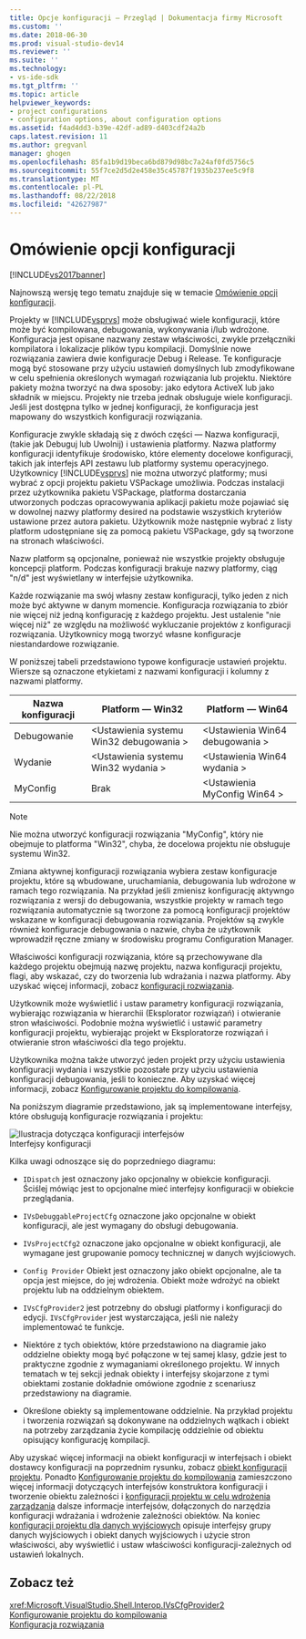 ```yaml
---
title: Opcje konfiguracji — Przegląd | Dokumentacja firmy Microsoft
ms.custom: ''
ms.date: 2018-06-30
ms.prod: visual-studio-dev14
ms.reviewer: ''
ms.suite: ''
ms.technology:
- vs-ide-sdk
ms.tgt_pltfrm: ''
ms.topic: article
helpviewer_keywords:
- project configurations
- configuration options, about configuration options
ms.assetid: f4ad4dd3-b39e-42df-ad89-d403cdf24a2b
caps.latest.revision: 11
ms.author: gregvanl
manager: ghogen
ms.openlocfilehash: 85fa1b9d19beca6bd879d98bc7a24af0fd5756c5
ms.sourcegitcommit: 55f7ce2d5d2e458e35c45787f1935b237ee5c9f8
ms.translationtype: MT
ms.contentlocale: pl-PL
ms.lasthandoff: 08/22/2018
ms.locfileid: "42627987"
---
```

# <a name="configuration-options-overview"></a>Omówienie opcji konfiguracji
[!INCLUDE[vs2017banner](../../includes/vs2017banner.md)]

Najnowszą wersję tego tematu znajduje się w temacie [Omówienie opcji konfiguracji](https://docs.microsoft.com/visualstudio/extensibility/internals/configuration-options-overview).  
  
Projekty w [!INCLUDE[vsprvs](../../includes/vsprvs-md.md)] może obsługiwać wiele konfiguracji, które może być kompilowana, debugowania, wykonywania i/lub wdrożone. Konfiguracja jest opisane nazwany zestaw właściwości, zwykle przełączniki kompilatora i lokalizacje plików typu kompilacji. Domyślnie nowe rozwiązania zawiera dwie konfiguracje Debug i Release. Te konfiguracje mogą być stosowane przy użyciu ustawień domyślnych lub zmodyfikowane w celu spełnienia określonych wymagań rozwiązania lub projektu. Niektóre pakiety można tworzyć na dwa sposoby: jako edytora ActiveX lub jako składnik w miejscu. Projekty nie trzeba jednak obsługuje wiele konfiguracji. Jeśli jest dostępna tylko w jednej konfiguracji, że konfiguracja jest mapowany do wszystkich konfiguracji rozwiązania.  
  
 Konfiguracje zwykle składają się z dwóch części — Nazwa konfiguracji, (takie jak Debuguj lub Uwolnij) i ustawienia platformy. Nazwa platformy konfiguracji identyfikuje środowisko, które elementy docelowe konfiguracji, takich jak interfejs API zestawu lub platformy systemu operacyjnego. Użytkownicy [!INCLUDE[vsprvs](../../includes/vsprvs-md.md)] nie można utworzyć platformy; musi wybrać z opcji projektu pakietu VSPackage umożliwia. Podczas instalacji przez użytkownika pakietu VSPackage, platforma dostarczania utworzonych podczas opracowywania aplikacji pakietu może pojawiać się w dowolnej nazwy platformy desired na podstawie wszystkich kryteriów ustawione przez autora pakietu. Użytkownik może następnie wybrać z listy platform udostępniane się za pomocą pakietu VSPackage, gdy są tworzone na stronach właściwości.  
  
 Nazw platform są opcjonalne, ponieważ nie wszystkie projekty obsługuje koncepcji platform. Podczas konfiguracji brakuje nazwy platformy, ciąg "n/d" jest wyświetlany w interfejsie użytkownika.  
  
 Każde rozwiązanie ma swój własny zestaw konfiguracji, tylko jeden z nich może być aktywne w danym momencie. Konfiguracja rozwiązania to zbiór nie więcej niż jedną konfigurację z każdego projektu. Jest ustalenie "nie więcej niż" ze względu na możliwość wykluczanie projektów z konfiguracji rozwiązania. Użytkownicy mogą tworzyć własne konfiguracje niestandardowe rozwiązanie.  
  
 W poniższej tabeli przedstawiono typowe konfiguracje ustawień projektu. Wiersze są oznaczone etykietami z nazwami konfiguracji i kolumny z nazwami platformy.  
  
|Nazwa konfiguracji|Platform — Win32|Platform — Win64|  
|------------------------|----------------------|----------------------|  
|Debugowanie|\<Ustawienia systemu Win32 debugowania >|\<Ustawienia Win64 debugowania >|  
|Wydanie|\<Ustawienia systemu Win32 wydania >|\<Ustawienia Win64 wydania >|  
|MyConfig|Brak|\<Ustawienia MyConfig Win64 >|  
  
> [!NOTE]
>  Nie można utworzyć konfiguracji rozwiązania "MyConfig", który nie obejmuje to platforma "Win32", chyba, że docelowa projektu nie obsługuje systemu Win32.  
  
 Zmiana aktywnej konfiguracji rozwiązania wybiera zestaw konfiguracje projektu, które są wbudowane, uruchamiania, debugowania lub wdrożone w ramach tego rozwiązania. Na przykład jeśli zmienisz konfigurację aktywngo rozwiązania z wersji do debugowania, wszystkie projekty w ramach tego rozwiązania automatycznie są tworzone za pomocą konfiguracji projektów wskazane w konfiguracji debugowania rozwiązania. Projektów są zwykle również konfiguracje debugowania o nazwie, chyba że użytkownik wprowadził ręczne zmiany w środowisku programu Configuration Manager.  
  
 Właściwości konfiguracji rozwiązania, które są przechowywane dla każdego projektu obejmują nazwę projektu, nazwa konfiguracji projektu, flagi, aby wskazać, czy do tworzenia lub wdrażania i nazwa platformy. Aby uzyskać więcej informacji, zobacz [konfiguracji rozwiązania](../../extensibility/internals/solution-configuration.md).  
  
 Użytkownik może wyświetlić i ustaw parametry konfiguracji rozwiązania, wybierając rozwiązania w hierarchii (Eksplorator rozwiązań) i otwieranie stron właściwości. Podobnie można wyświetlić i ustawić parametry konfiguracji projektu, wybierając projekt w Eksploratorze rozwiązań i otwieranie stron właściwości dla tego projektu.  
  
 Użytkownika można także utworzyć jeden projekt przy użyciu ustawienia konfiguracji wydania i wszystkie pozostałe przy użyciu ustawienia konfiguracji debugowania, jeśli to konieczne. Aby uzyskać więcej informacji, zobacz [Konfigurowanie projektu do kompilowania](../../extensibility/internals/project-configuration-for-building.md).  
  
 Na poniższym diagramie przedstawiono, jak są implementowane interfejsy, które obsługują konfiguracje rozwiązania i projektu:  
  
 ![Ilustracja dotycząca konfiguracji interfejsów](../../extensibility/internals/media/vsconfiginterfaces.gif "vsConfigInterfaces")  
Interfejsy konfiguracji  
  
 Kilka uwagi odnoszące się do poprzedniego diagramu:  
  
-   `IDispatch` jest oznaczony jako opcjonalny w obiekcie konfiguracji. Ściślej mówiąc jest to opcjonalne mieć interfejsy konfiguracji w obiekcie przeglądania.  
  
-   `IVsDebuggableProjectCfg` oznaczone jako opcjonalne w obiekt konfiguracji, ale jest wymagany do obsługi debugowania.  
  
-   `IVsProjectCfg2` oznaczone jako opcjonalne w obiekt konfiguracji, ale wymagane jest grupowanie pomocy technicznej w danych wyjściowych.  
  
-   `Config Provider` Obiekt jest oznaczony jako obiekt opcjonalne, ale ta opcja jest miejsce, do jej wdrożenia. Obiekt może wdrożyć na obiekt projektu lub na oddzielnym obiektem.  
  
-   `IVsCfgProvider2` jest potrzebny do obsługi platformy i konfiguracji do edycji. `IVsCfgProvider` jest wystarczająca, jeśli nie należy implementować te funkcje.  
  
-   Niektóre z tych obiektów, które przedstawiono na diagramie jako oddzielne obiekty mogą być połączone w tej samej klasy, gdzie jest to praktyczne zgodnie z wymaganiami określonego projektu. W innych tematach w tej sekcji jednak obiekty i interfejsy skojarzone z tymi obiektami zostanie dokładnie omówione zgodnie z scenariusz przedstawiony na diagramie.  
  
-   Określone obiekty są implementowane oddzielnie. Na przykład projektu i tworzenia rozwiązań są dokonywane na oddzielnych wątkach i obiekt na potrzeby zarządzania życie kompilację oddzielnie od obiektu opisujący konfigurację kompilacji.  
  
 Aby uzyskać więcej informacji na obiekt konfiguracji w interfejsach i obiekt dostawcy konfiguracji na poprzednim rysunku, zobacz [obiekt konfiguracji projektu](../../extensibility/internals/project-configuration-object.md). Ponadto [Konfigurowanie projektu do kompilowania](../../extensibility/internals/project-configuration-for-building.md) zamieszczono więcej informacji dotyczących interfejsów konstruktora konfiguracji i tworzenie obiektu zależności i [konfiguracji projektu w celu wdrożenia zarządzania](../../extensibility/internals/project-configuration-for-managing-deployment.md) dalsze informacje interfejsów, dołączonych do narzędzia konfiguracji wdrażania i wdrożenie zależności obiektów. Na koniec [konfiguracji projektu dla danych wyjściowych](../../extensibility/internals/project-configuration-for-output.md) opisuje interfejsy grupy danych wyjściowych i obiekt danych wyjściowych i użycie stron właściwości, aby wyświetlić i ustaw właściwości konfiguracji-zależnych od ustawień lokalnych.  
  
## <a name="see-also"></a>Zobacz też  
 <xref:Microsoft.VisualStudio.Shell.Interop.IVsCfgProvider2>   
 [Konfigurowanie projektu do kompilowania](../../extensibility/internals/project-configuration-for-building.md)   
 [Konfiguracja rozwiązania](../../extensibility/internals/solution-configuration.md)

